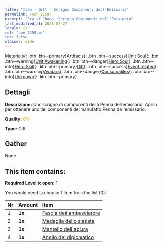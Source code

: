 ```yaml
---
title: "Item - Gift - Scrigno Componenti dell'Emissario"
permalink: /con_2159/
excerpt: "Era of Chaos  Scrigno Componenti dell'Emissario"
last_modified_at: 2021-07-27
locale: it
ref: "con_2159.md"
toc: false
classes: wide
---
```

 [Materials](/ItemsIT/){: .btn .btn--primary}[Artifacts](/ItemsIT/Artifacts/){: .btn .btn--success}[Unit Soul](/ItemsIT/UnitSoul/){: .btn .btn--warning}[Unit Awakening](/ItemsIT/UnitAwakening/){: .btn .btn--danger}[Hero Soul](/ItemsIT/HeroSoul/){: .btn .btn--info}[Hero Skill](/ItemsIT/HeroSkill/){: .btn .btn--primary}[Gift](/ItemsIT/Gift/){: .btn .btn--success}[Event related](/ItemsIT/Events/){: .btn .btn--warning}[Avatars](/ItemsIT/Avatars/){: .btn .btn--danger}[Consumables](/ItemsIT/Consumables/){: .btn .btn--info}[Unknown](/ItemsIT/Unknown/){: .btn .btn--primary}

## Dettagli
 **Descrizione:** Uno scrigno di componenti della Penna dell'emissario. Aprilo per ottenere uno dei componenti del manufatto Penna dell'emissario.

 **Quality:** <span style="color: #FF8C00">OK</span>

 **Type:** Gift

## Gather

  None

## This item contains:

 **Required Level to open:** 1

 You would need to choose 1 item from the list (0):

  | Nr | Amount |     Item    |
  |:---|:-------|:------------|
  | 1 |  **1x** | [Fascia dell'ambasciatore](/it/Items/art_2154/) |  | 
  | 2 |  **1x** | [Medaglia dello statista](/it/Items/art_2155/) |  | 
  | 3 |  **1x** | [Mantello dell'abiura](/it/Items/art_2156/) |  | 
  | 4 |  **1x** | [Anello del diplomatico](/it/Items/art_2157/) |  | 
